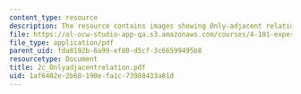 ```yaml
---
content_type: resource
description: The resource contains images showing Only-adjacent relation.
file: https://ol-ocw-studio-app-qa.s3.amazonaws.com/courses/4-101-experiencing-architecture-studio-spring-2003/1af6402e2b68190efa1c73988433a81d_2c_Onlyadjacentrelation.pdf
file_type: application/pdf
parent_uid: fda8192b-6a99-ef00-d5cf-3c66599495b8
resourcetype: Document
title: 2c_Onlyadjacentrelation.pdf
uid: 1af6402e-2b68-190e-fa1c-73988433a81d
---
```

